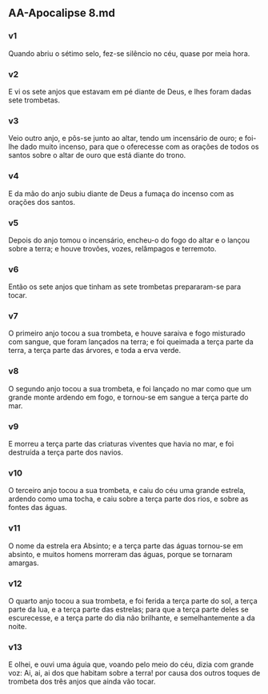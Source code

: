 ## AA-Apocalipse 8.md
### v1
 Quando abriu o sétimo selo, fez-se silêncio no céu, quase por meia hora.
### v2
 E vi os sete anjos que estavam em pé diante de Deus, e lhes foram dadas sete trombetas.
### v3
 Veio outro anjo, e pôs-se junto ao altar, tendo um incensário de ouro; e foi-lhe dado muito incenso, para que o oferecesse com as orações de todos os santos sobre o altar de ouro que está diante do trono.
### v4
 E da mão do anjo subiu diante de Deus a fumaça do incenso com as orações dos santos.
### v5
 Depois do anjo tomou o incensário, encheu-o do fogo do altar e o lançou sobre a terra; e houve trovões, vozes, relâmpagos e terremoto.
### v6
 Então os sete anjos que tinham as sete trombetas prepararam-se para tocar.
### v7
 O primeiro anjo tocou a sua trombeta, e houve saraiva e fogo misturado com sangue, que foram lançados na terra; e foi queimada a terça parte da terra, a terça parte das árvores, e toda a erva verde.
### v8
 O segundo anjo tocou a sua trombeta, e foi lançado no mar como que um grande monte ardendo em fogo, e tornou-se em sangue a terça parte do mar.
### v9
 E morreu a terça parte das criaturas viventes que havia no mar, e foi destruída a terça parte dos navios.
### v10
 O terceiro anjo tocou a sua trombeta, e caiu do céu uma grande estrela, ardendo como uma tocha, e caiu sobre a terça parte dos rios, e sobre as fontes das águas.
### v11
 O nome da estrela era Absinto; e a terça parte das águas tornou-se em absinto, e muitos homens morreram das águas, porque se tornaram amargas.
### v12
 O quarto anjo tocou a sua trombeta, e foi ferida a terça parte do sol, a terça parte da lua, e a terça parte das estrelas; para que a terça parte deles se escurecesse, e a terça parte do dia não brilhante, e semelhantemente a da noite.
### v13
 E olhei, e ouvi uma águia que, voando pelo meio do céu, dizia com grande voz: Ai, ai, ai dos que habitam sobre a terra! por causa dos outros toques de trombeta dos três anjos que ainda vão tocar.
